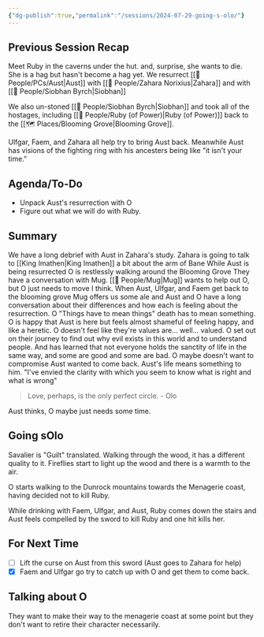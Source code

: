 ```yaml
---
{"dg-publish":true,"permalink":"/sessions/2024-07-29-going-s-olo/"}
---
```


## Previous Session Recap
Meet Ruby in the caverns under the hut. and, surprise, she wants to die. She is a hag but hasn't become a hag yet. 
We resurrect [[🙋 People/PCs/Aust\|Aust]] with [[🙋 People/Zahara Norixius\|Zahara]] and with [[🙋 People/Siobhan Byrch\|Siobhan]]

We also un-stoned [[🙋 People/Siobhan Byrch\|Siobhan]] and took all of the hostages, including [[🙋 People/Ruby (of Power)\|Ruby (of Power)]] back to the [[🗺️ Places/Blooming Grove\|Blooming Grove]]. 

Ulfgar, Faem, and Zahara all help try to bring Aust back. Meanwhile Aust has visions of the fighting ring with his ancesters being like "it isn't your time." 
## Agenda/To-Do
- Unpack Aust's resurrection with O
- Figure out what we will do with Ruby.
## Summary
We have a long debrief with Aust in Zahara's study. 
	Zahara is going to talk to [[King Imathen\|King Imathen]] a bit about the arm of Bane 
While Aust is being resurrected O is restlessly walking around the Blooming Grove
	They have a conversation with Mug. [[🙋 People/Mug\|Mug]] wants to help out O, but O just needs to move I think. 
When Aust, Ulfgar, and Faem get back to the blooming grove Mug offers us some ale and Aust and O have a long conversation about their differences and how each is feeling about the resurrection. 
	O "Things have to mean things" death has to mean something. 
	O is happy that Aust is here but feels almost shameful of feeling happy, and like a heretic. 
	O doesn't feel like they're values are... well... valued. 
	O set out on their journey to find out why evil exists in this world and to understand people. And has learned that not everyone holds the sanctity of life in the same way, and some are good and some are bad. 
		O maybe doesn't want to compromise 
	Aust wanted to come back. Aust's life means something to him. 
		"I've envied the clarity with which you seem to know what is right and what is wrong"

> Love, perhaps, is the only perfect circle.
   \- Olo

Aust thinks, O maybe just needs some time. 

## Going sOlo
Savalier is "Guilt" translated. Walking through the wood, it has a different quality to it. Fireflies start to light up the wood and there is a warmth to the air. 

O starts walking to the Dunrock mountains towards the Menagerie coast, having decided not to kill Ruby. 

While drinking with Faem, Ulfgar, and Aust, Ruby comes down the stairs and Aust feels compelled by the sword to kill Ruby and one hit kills her.

## For Next Time
- [ ] Lift the curse on Aust from this sword (Aust goes to Zahara for help)
- [x] Faem and Ulfgar go try to catch up with O and get them to come back.

## Talking about O
They want to make their way to the menagerie coast at some point but they don't want to retire their character necessarily. 